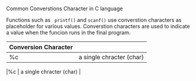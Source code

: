 
Common Converstions Character in C language

Functions such as 
``` printf()``` and ``` scanf() ``` 
use converstion characters as placeholder for various values.
Converstion characters are used to indicate a value when the funcion runs in the final program.



|Conversion Character |        |
|---------------------|--------|
|%c | a single chracter (char) |

|%c | a single chracter (char) |
